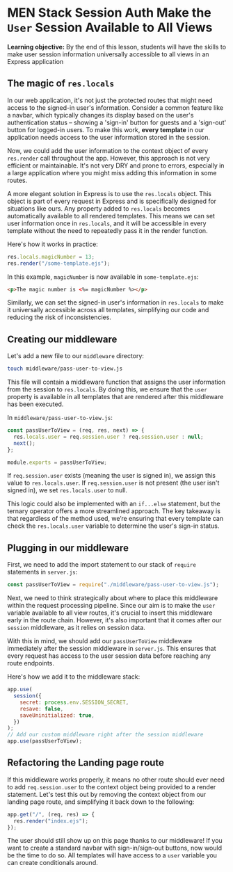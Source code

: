 <h1>
  <span class="headline">MEN Stack Session Auth</span>
  <span class="subhead">Make the <code>User</code> Session Available to All Views</span>
</h1>

**Learning objective:** By the end of this lesson, students will have the skills to make user session information universally accessible to all views in an Express application

## The magic of `res.locals`

In our web application, it's not just the protected routes that might need access to the signed-in user's information. Consider a common feature like a navbar, which typically changes its display based on the user's authentication status – showing a 'sign-in' button for guests and a 'sign-out' button for logged-in users. To make this work, **every template** in our application needs access to the user information stored in the session.

Now, we could add the user information to the context object of every `res.render` call throughout the app. However, this approach is not very efficient or maintainable. It's not very DRY and prone to errors, especially in a large application where you might miss adding this information in some routes.

A more elegant solution in Express is to use the `res.locals` object. This object is part of every request in Express and is specifically designed for situations like ours. Any property added to `res.locals` becomes automatically available to all rendered templates. This means we can set user information once in `res.locals`, and it will be accessible in every template without the need to repeatedly pass it in the render function.

Here's how it works in practice:

```javascript
res.locals.magicNumber = 13;
res.render("/some-template.ejs");
```

In this example, `magicNumber` is now available in `some-template.ejs`:

```html
<p>The magic number is <%= magicNumber %></p>
```

Similarly, we can set the signed-in user's information in `res.locals` to make it universally accessible across all templates, simplifying our code and reducing the risk of inconsistencies.

## Creating our middleware

Let's add a new file to our `middleware` directory:

```bash
touch middleware/pass-user-to-view.js
```

This file will contain a middleware function that assigns the user information from the session to `res.locals`. By doing this, we ensure that the `user` property is available in all templates that are rendered after this middleware has been executed.

In `middleware/pass-user-to-view.js`:

```javascript
const passUserToView = (req, res, next) => {
  res.locals.user = req.session.user ? req.session.user : null;
  next();
};

module.exports = passUserToView;
```

If `req.session.user` exists (meaning the user is signed in), we assign this value to `res.locals.user`. If `req.session.user` is not present (the user isn't signed in), we set `res.locals.user` to null.

This logic could also be implemented with an `if...else` statement, but the ternary operator offers a more streamlined approach. The key takeaway is that regardless of the method used, we’re ensuring that every template can check the `res.locals.user` variable to determine the user's sign-in status.

## Plugging in our middleware

First, we need to add the import statement to our stack of `require` statements in `server.js`:

```javascript
const passUserToView = require("./middleware/pass-user-to-view.js");
```

Next, we need to think strategically about where to place this middleware within the request processing pipeline. Since our aim is to make the `user` variable available to all view routes, it's crucial to insert this middleware early in the route chain. However, it's also important that it comes after our `session` middleware, as it relies on session data.

With this in mind, we should add our `passUserToView` middleware immediately after the session middleware in `server.js`. This ensures that every request has access to the user session data before reaching any route endpoints.

Here's how we add it to the middleware stack:

```javascript
app.use(
  session({
    secret: process.env.SESSION_SECRET,
    resave: false,
    saveUninitialized: true,
  })
);
// Add our custom middleware right after the session middleware
app.use(passUserToView);
```

## Refactoring the Landing page route

If this middleware works properly, it means no other route should ever need to add `req.session.user` to the context object being provided to a render statement. Let's test this out by removing the context object from our landing page route, and simplifying it back down to the following:

```javascript
app.get("/", (req, res) => {
  res.render("index.ejs");
});
```

The user should still show up on this page thanks to our middleware! If you want to create a standard navbar with sign-in/sign-out buttons, now would be the time to do so. All templates will have access to a `user` variable you can create conditionals around.

<!-- [Starter Code](https://git.generalassemb.ly/modular-curriculum-all-courses/men-stack-session-auth-template/tree/making-user-available-to-all-views-start)

[Complete Code](https://git.generalassemb.ly/modular-curriculum-all-courses/men-stack-session-auth-template/tree/making-user-available-to-all-views-complete) -->
